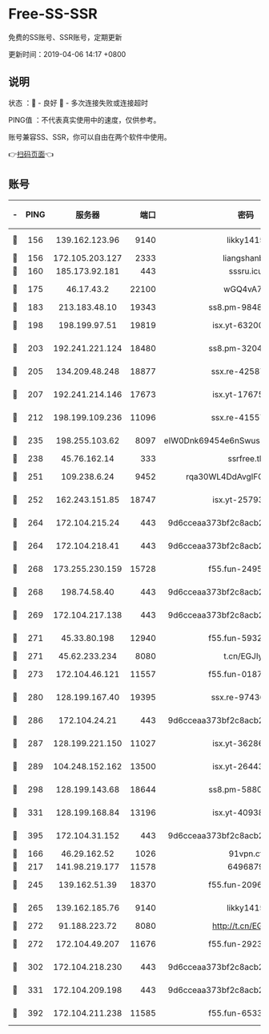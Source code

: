 # Free-SS-SSR

免费的SS账号、SSR账号，定期更新

更新时间：2019-04-06 14:17 +0800

## 说明

状态     ：🙂 - 良好 🙁 - 多次连接失败或连接超时

PING值   ：不代表真实使用中的速度，仅供参考。

账号兼容SS、SSR，你可以自由在两个软件中使用。

👉[扫码页面](https://liesauer.github.io/Free-SS-SSR/)👈

## 账号

|-|PING|服务器|端口|密码|加密方式|区域|
|:----:|:----:|:-----:|-----:|:----:|:----:|:----:|
|🙂|156|139.162.123.96|9140|likky1415|aes-256-cfb|JP|
|🙂|156|172.105.203.127|2333|liangshanbo|chacha20|JP|
|🙂|160|185.173.92.181|443|sssru.icu|rc4-md5|RU|
|🙂|175|46.17.43.2|22100|wGQ4vA7D|aes-256-gcm|RU|
|🙂|183|213.183.48.10|19343|ss8.pm-98489424|rc4-md5|RU|
|🙂|198|198.199.97.51|19819|isx.yt-63200254|aes-256-cfb|US|
|🙂|203|192.241.221.124|18480|ss8.pm-32044618|aes-256-cfb|US|
|🙂|205|134.209.48.248|18877|ssx.re-42587403|aes-256-cfb|US|
|🙂|207|192.241.214.146|17673|isx.yt-17675026|aes-256-cfb|US|
|🙂|212|198.199.109.236|11096|ssx.re-41557165|aes-256-cfb|US|
|🙂|235|198.255.103.62|8097|eIW0Dnk69454e6nSwuspv9DmS201tQ0D|aes-256-cfb|US|
|🙂|238|45.76.162.14|333|ssrfree.tk|rc4|SG|
|🙂|251|109.238.6.24|9452|rqa30WL4DdAvgIFG6Fs3znzTa|aes-256-cfb|FR|
|🙂|252|162.243.151.85|18747|isx.yt-25793910|aes-256-cfb|US|
|🙂|264|172.104.215.24|443|9d6cceaa373bf2c8acb22e60b6a58be6|aes-256-cfb|US|
|🙂|264|172.104.218.41|443|9d6cceaa373bf2c8acb22e60b6a58be6|aes-256-cfb|US|
|🙂|268|173.255.230.159|15728|f55.fun-24959941|aes-256-cfb|US|
|🙂|268|198.74.58.40|443|9d6cceaa373bf2c8acb22e60b6a58be6|aes-256-cfb|US|
|🙂|269|172.104.217.138|443|9d6cceaa373bf2c8acb22e60b6a58be6|aes-256-cfb|US|
|🙂|271|45.33.80.198|12940|f55.fun-59324256|aes-256-cfb|US|
|🙂|271|45.62.233.234|8080|t.cn/EGJIyrl|rc4-md5|CA|
|🙂|273|172.104.46.121|11557|f55.fun-01871509|aes-256-cfb|SG|
|🙂|280|128.199.167.40|19395|ssx.re-97436053|aes-256-cfb|SG|
|🙂|286|172.104.24.21|443|9d6cceaa373bf2c8acb22e60b6a58be6|aes-256-cfb|US|
|🙂|287|128.199.221.150|11027|isx.yt-36286257|aes-256-cfb|SG|
|🙂|289|104.248.152.162|13500|isx.yt-26443647|aes-256-cfb|SG|
|🙂|298|128.199.143.68|18644|ss8.pm-58805448|aes-256-cfb|SG|
|🙂|331|128.199.168.84|13196|isx.yt-40938959|aes-256-cfb|SG|
|🙂|395|172.104.31.152|443|9d6cceaa373bf2c8acb22e60b6a58be6|aes-256-cfb|US|
|🙂|166|46.29.162.52|1026|91vpn.cf|rc4-md5|RU|
|🙂|217|141.98.219.177|11578|6496879|chacha20|US|
|🙂|245|139.162.51.39|18370|f55.fun-20968647|aes-256-cfb|SG|
|🙂|265|139.162.185.76|9140|likky1415|aes-256-cfb|DE|
|🙂|272|91.188.223.72|8080|http://t.cn/EGJIyrl|rc4-md5|RU|
|🙂|272|172.104.49.207|11676|f55.fun-29234040|aes-256-cfb|SG|
|🙂|302|172.104.218.230|443|9d6cceaa373bf2c8acb22e60b6a58be6|aes-256-cfb|US|
|🙂|331|172.104.209.198|443|9d6cceaa373bf2c8acb22e60b6a58be6|aes-256-cfb|US|
|🙂|392|172.104.211.238|11585|f55.fun-65338054|aes-256-cfb|US|
